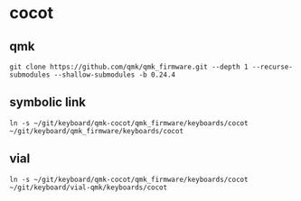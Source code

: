 # cocot

## qmk

```
git clone https://github.com/qmk/qmk_firmware.git --depth 1 --recurse-submodules --shallow-submodules -b 0.24.4
```

## symbolic link

```
ln -s ~/git/keyboard/qmk-cocot/qmk_firmware/keyboards/cocot ~/git/keyboard/qmk_firmware/keyboards/cocot
```

## vial

```
ln -s ~/git/keyboard/qmk-cocot/qmk_firmware/keyboards/cocot ~/git/keyboard/vial-qmk/keyboards/cocot
```
